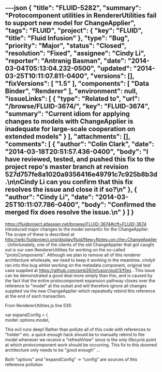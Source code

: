 ---json
{
  "title": "FLUID-5282",
  "summary": "Protocomponent utilities in RendererUtilities fail to support new model for ChangeApplier",
  "tags": "FLUID",
  "project": {
    "key": "FLUID",
    "title": "Fluid Infusion"
  },
  "type": "Bug",
  "priority": "Major",
  "status": "Closed",
  "resolution": "Fixed",
  "assignee": "Cindy Li",
  "reporter": "Antranig Basman",
  "date": "2014-03-04T05:13:04.232-0500",
  "updated": "2014-03-25T10:11:07.811-0400",
  "versions": [],
  "fixVersions": [
    "1.5"
  ],
  "components": [
    "Data Binder",
    "Renderer"
  ],
  "environment": null,
  "issueLinks": [
    {
      "type": "Related to",
      "url": "/browse/FLUID-3674/",
      "key": "FLUID-3674",
      "summary": "Current idiom for applying changes to models with ChangeApplier is inadequate for large-scale cooperation on extended models"
    }
  ],
  "attachments": [],
  "comments": [
    {
      "author": "Colin Clark",
      "date": "2014-03-18T20:51:57.436-0400",
      "body": "I have reviewed, tested, and pushed this fix to the project repo's master branch at revision 527d757fe8a1020a9356416e49791c7c925b8b3d.\n\nCindy Li can you confirm that this fix resolves the issue and close it if so?\n"
    },
    {
      "author": "Cindy Li",
      "date": "2014-03-25T10:11:07.786-0400",
      "body": "Confirmed the merged fix does resolve the issue.\n"
    }
  ]
}
---
<https://fluidproject.atlassian.net/browse/FLUID-3674#icft=FLUID-3674> introduced major changes to the model semantic for the ChangeApplier. The scope of these is described at <http://wiki.fluidproject.org/display/fluid/New+Notes+on+the+ChangeApplier> . Unfortunately, one of the clients of the old ChangeApplier that got caught out is our own RendererUtilities for working on the so-called "protoComponents". Although we plan to remove all of this renderer architecture wholesale, we need to keep it working in the meantime. cindyli ran into this bug whilst working on the metadata component, original test case supplied at <https://github.com/amb26/infusion/pull/3/files> . This issue can be demonstrated a good deal more simply than this, and is caused by the fact that the entire protocomponent expansion pathway closes over the reference to "model" at the outset and will therefore ignore all changes supplied via the new ChangeApplier which repeatedly rebind this reference at the end of each transaction.

From RendererUtilities.js line 535:

var expandConfig = {\
model: options.model,

This evil runs deep! Rather than pollute all of this code with references to "holder" etc. a quick enough hack should be to manually rebind to the model whenever we receive a "refreshView" since is the only lifecycle point at which protocomponent work should be occurring. This fix to this doomed architecture only needs to be "good enough" ...

Both "options" and "expandConfig" -> "config" are sources of this reference pollution

        
